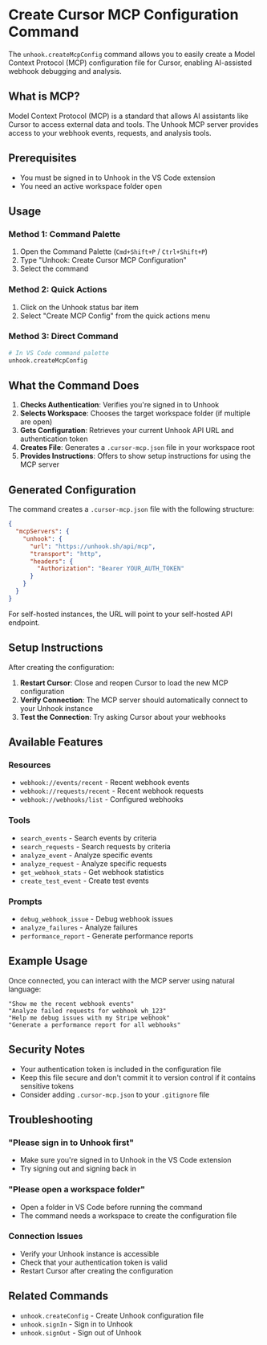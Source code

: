 # Create Cursor MCP Configuration Command

The `unhook.createMcpConfig` command allows you to easily create a Model Context Protocol (MCP) configuration file for Cursor, enabling AI-assisted webhook debugging and analysis.

## What is MCP?

Model Context Protocol (MCP) is a standard that allows AI assistants like Cursor to access external data and tools. The Unhook MCP server provides access to your webhook events, requests, and analysis tools.

## Prerequisites

- You must be signed in to Unhook in the VS Code extension
- You need an active workspace folder open

## Usage

### Method 1: Command Palette
1. Open the Command Palette (`Cmd+Shift+P` / `Ctrl+Shift+P`)
2. Type "Unhook: Create Cursor MCP Configuration"
3. Select the command

### Method 2: Quick Actions
1. Click on the Unhook status bar item
2. Select "Create MCP Config" from the quick actions menu

### Method 3: Direct Command
```bash
# In VS Code command palette
unhook.createMcpConfig
```

## What the Command Does

1. **Checks Authentication**: Verifies you're signed in to Unhook
2. **Selects Workspace**: Chooses the target workspace folder (if multiple are open)
3. **Gets Configuration**: Retrieves your current Unhook API URL and authentication token
4. **Creates File**: Generates a `.cursor-mcp.json` file in your workspace root
5. **Provides Instructions**: Offers to show setup instructions for using the MCP server

## Generated Configuration

The command creates a `.cursor-mcp.json` file with the following structure:

```json
{
  "mcpServers": {
    "unhook": {
      "url": "https://unhook.sh/api/mcp",
      "transport": "http",
      "headers": {
        "Authorization": "Bearer YOUR_AUTH_TOKEN"
      }
    }
  }
}
```

For self-hosted instances, the URL will point to your self-hosted API endpoint.

## Setup Instructions

After creating the configuration:

1. **Restart Cursor**: Close and reopen Cursor to load the new MCP configuration
2. **Verify Connection**: The MCP server should automatically connect to your Unhook instance
3. **Test the Connection**: Try asking Cursor about your webhooks

## Available Features

### Resources
- `webhook://events/recent` - Recent webhook events
- `webhook://requests/recent` - Recent webhook requests
- `webhook://webhooks/list` - Configured webhooks

### Tools
- `search_events` - Search events by criteria
- `search_requests` - Search requests by criteria
- `analyze_event` - Analyze specific events
- `analyze_request` - Analyze specific requests
- `get_webhook_stats` - Get webhook statistics
- `create_test_event` - Create test events

### Prompts
- `debug_webhook_issue` - Debug webhook issues
- `analyze_failures` - Analyze failures
- `performance_report` - Generate performance reports

## Example Usage

Once connected, you can interact with the MCP server using natural language:

```
"Show me the recent webhook events"
"Analyze failed requests for webhook wh_123"
"Help me debug issues with my Stripe webhook"
"Generate a performance report for all webhooks"
```

## Security Notes

- Your authentication token is included in the configuration file
- Keep this file secure and don't commit it to version control if it contains sensitive tokens
- Consider adding `.cursor-mcp.json` to your `.gitignore` file

## Troubleshooting

### "Please sign in to Unhook first"
- Make sure you're signed in to Unhook in the VS Code extension
- Try signing out and signing back in

### "Please open a workspace folder"
- Open a folder in VS Code before running the command
- The command needs a workspace to create the configuration file

### Connection Issues
- Verify your Unhook instance is accessible
- Check that your authentication token is valid
- Restart Cursor after creating the configuration

## Related Commands

- `unhook.createConfig` - Create Unhook configuration file
- `unhook.signIn` - Sign in to Unhook
- `unhook.signOut` - Sign out of Unhook